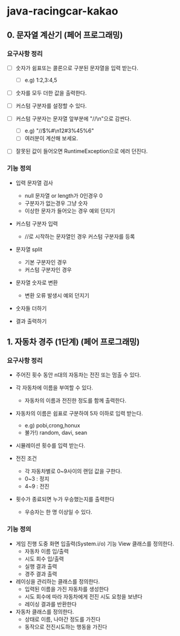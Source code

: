 # java-racingcar-kakao



## 0. 문자열 계산기 (페어 프로그래밍)

### 요구사항 정리

- [ ] 숫자가 쉼표또는 콜론으로 구분된 문자열을 입력 받는다.
  - [ ] e.g) 1:2,3:4,5
- [ ] 숫자를 모두 더한 값을 출력한다.
- [ ] 커스텀 구분자를 설정할 수 있다.
- [ ] 커스텀 구분자는 문자열 앞부분에 "//\n"으로 감싼다.
  - [ ] e.g) "//$%#\n12#3%45%6"
  - [ ] 여러분이 계산해 보세요.
- [ ] 잘못된 값이 들어오면 RuntimeException으로 에러 던진다.



### 기능 정의

- 입력 문자열 검사

  - null 문자열 or length가 0인경우 0
  - 구분자가 없는경우 그냥 숫자
  - 이상한 문자가 들어오는 경우 예외 던지기

- 커스텀 구분자 입력

  - //로 시작하는 문자열인 경우 커스텀 구분자를 등록

- 문자열 split

  - 기본 구분자인 경우
  - 커스텀 구분자인 경우

- 문자열 숫자로 변환

  - 변환 오류 발생시 예외 던지기

- 숫자들 더하기

- 결과 출력하기

  
## 1. 자동차 경주 (1단계) (페어 프로그래밍)


### 요구사항 정리
- 주어진 횟수 동안 n대의 자동차는 전진 또는 멈출 수 있다.

- 각 자동차에 이름을 부여할 수 있다.

  - 자동차의 이름과 전진한 정도를 함께 출력한다.
  
- 자동차의 이름은 쉽표로 구분하여 5자 이하로 입력 받는다.

  - e.g) pobi,crong,honux
  - 불가!) random, davi, sean

- 시뮬레이션 횟수를 입력 받는다.

- 전진 조건
  - 각 자동차별로 0~9사이의 랜덤 값을 구한다.
  - 0~3 : 정지
  - 4~9 : 전진 

- 횟수가 종료되면 누가 우승했는지를 출력한다
  - 우승자는 한 명 이상일 수 있다.

### 기능 정의

- 게임 진행 도중 화면 입출력(System.i/o) 기능 View 클래스를 정의한다.
  - 자동차 이름 입/출력
  - 시도 회수 입/출력
  - 실행 결과 출력
  - 경주 결과 출력
- 레이싱을 관리하는 클래스를 정의한다.
  - 입력된 이름을 가진 자동차를 생성한다
  - 시도 회수에 따라 자동차에게 전진 시도 요청을 보낸다
  - 레이싱 결과를 반환한다
- 자동차 클래스를 정의한다.
  - 상태로 이름, 나아간 정도를 가진다
  - 동작으로 전진시도하는 행동을 가진다